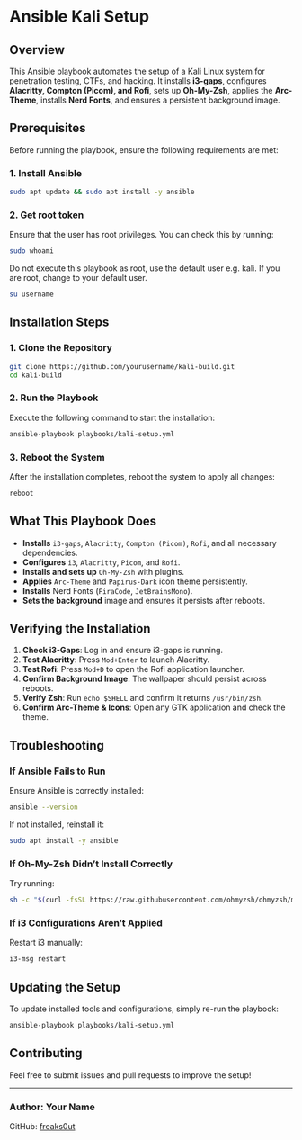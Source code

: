 # Ansible Kali Setup

## Overview
This Ansible playbook automates the setup of a Kali Linux system for penetration testing, CTFs, and hacking. It installs **i3-gaps**, configures **Alacritty, Compton (Picom), and Rofi**, sets up **Oh-My-Zsh**, applies the **Arc-Theme**, installs **Nerd Fonts**, and ensures a persistent background image.

## Prerequisites
Before running the playbook, ensure the following requirements are met:

### 1. Install Ansible
```bash
sudo apt update && sudo apt install -y ansible
```

### 2. Get root token
Ensure that the user has root privileges. You can check this by running:
```bash
sudo whoami
```
Do not execute this playbook as root, use the default user e.g. kali. If you are root, change to your default user.
```bash
su username
```

## Installation Steps

### 1. Clone the Repository
```bash
git clone https://github.com/yourusername/kali-build.git
cd kali-build
```

### 2. Run the Playbook
Execute the following command to start the installation:
```bash
ansible-playbook playbooks/kali-setup.yml
```

### 3. Reboot the System
After the installation completes, reboot the system to apply all changes:
```bash
reboot
```

## What This Playbook Does
- **Installs** `i3-gaps`, `Alacritty`, `Compton (Picom)`, `Rofi`, and all necessary dependencies.
- **Configures** `i3`, `Alacritty`, `Picom`, and `Rofi`.
- **Installs and sets up** `Oh-My-Zsh` with plugins.
- **Applies** `Arc-Theme` and `Papirus-Dark` icon theme persistently.
- **Installs** Nerd Fonts (`FiraCode`, `JetBrainsMono`).
- **Sets the background** image and ensures it persists after reboots.

## Verifying the Installation
1. **Check i3-Gaps**: Log in and ensure i3-gaps is running.
2. **Test Alacritty**: Press `Mod+Enter` to launch Alacritty.
3. **Test Rofi**: Press `Mod+D` to open the Rofi application launcher.
4. **Confirm Background Image**: The wallpaper should persist across reboots.
5. **Verify Zsh**: Run `echo $SHELL` and confirm it returns `/usr/bin/zsh`.
6. **Confirm Arc-Theme & Icons**: Open any GTK application and check the theme.

## Troubleshooting
### If Ansible Fails to Run
Ensure Ansible is correctly installed:
```bash
ansible --version
```
If not installed, reinstall it:
```bash
sudo apt install -y ansible
```

### If Oh-My-Zsh Didn’t Install Correctly
Try running:
```bash
sh -c "$(curl -fsSL https://raw.githubusercontent.com/ohmyzsh/ohmyzsh/master/tools/install.sh)"
```

### If i3 Configurations Aren’t Applied
Restart i3 manually:
```bash
i3-msg restart
```

## Updating the Setup
To update installed tools and configurations, simply re-run the playbook:
```bash
ansible-playbook playbooks/kali-setup.yml
```

## Contributing
Feel free to submit issues and pull requests to improve the setup!

---
### Author: Your Name
GitHub: [freaks0ut](https://github.com/freaks0ut)

